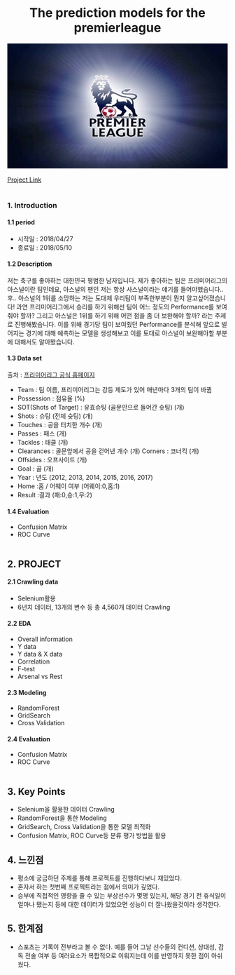 <h1><center>The prediction models for the premierleague</center></h1>

<center><img src="img/premierleague.jpeg" width = 800></center>

[Project Link](https://github.com/Romanism/Project/blob/master/03_Premierleague/PROJECT.pdf)
<br><br/>
### 1. Introduction

#### 1.1 period
- 시작일 : 2018/04/27
- 종료일 : 2018/05/10

#### 1.2 Description

저는 축구를 좋아하는 대한민국 평범한 남자입니다. 제가 좋아하는 팀은 프리미어리그의 아스널이란 팀인데요, 아스널의 팬인 저는 항상 사스널이라는 얘기를 들어야했습니다..후.. 아스널의 1위를 소망하는 저는 도대체 우리팀이 부족한부분이 뭔지 알고싶어졌습니다! 과연 프리미어리그에서 승리를 하기 위해선 팀이 어느 정도의 Performance를 보여줘야 할까?
그리고 아스널은 1위를 하기 위해 어떤 점을 좀 더 보완해야 할까? 라는 주제로 진행해봤습니다. 이를 위해 경기당 팀이 보여줬던 Performance를 분석해 앞으로 벌어지는 경기에 대해 예측하는 모델을 생성해보고 이를 토대로 아스널이 보완해야할 부분에 대해서도 알아봤습니다.


#### 1.3 Data set
출처 : [프리미어리그 공식 홈페이지](https://www.premierleague.com)

- Team : 팀 이름, 프리미어리그는 강등 제도가 있어 매년마다 3개의 팀이 바뀜
- Possession : 점유율 (%)
- SOT(Shots of Target) : 유효슈팅 (골문안으로 들어간 슛팅) (개)
- Shots : 슈팅 (전체 슛팅) (개)
- Touches : 공을 터치한 개수 (개)
- Passes : 패스 (개)
- Tackles : 태클 (개)
- Clearances : 골문앞에서 공을 걷어낸 개수 (개) Corners : 코너킥 (개)
- Offsides : 오프사이드 (개)
- Goal : 골 (개)
- Year : 년도 (2012, 2013, 2014, 2015, 2016, 2017)
- Home :홈 / 어웨이 여부 (어웨이:0,홈:1)
- Result :결과 (패:0,승:1,무:2)


#### 1.4 Evaluation
- Confusion Matrix
- ROC Curve
<br><br/>


## 2. PROJECT

#### 2.1 Crawling data

- Selenium활용
- 6년치 데이터, 13개의 변수 등 총 4,560개 데이터 Crawling


#### 2.2 EDA
- Overall information
- Y data
- Y data & X data
- Correlation
- F-test
- Arsenal vs Rest

#### 2.3 Modeling
- RandomForest
- GridSearch
- Cross Validation


#### 2.4 Evaluation
- Confusion Matrix
- ROC Curve
<br><br/>


## 3. Key Points
- Selenium을 활용한 데이터 Crawling
- RandomForest을 통한 Modeling
- GridSearch, Cross Validation을 통한 모델 최적화
- Confusion Matrix, ROC Curve등 분류 평가 방법을 활용


## 4. 느낀점
- 평소에 궁금하던 주제를 통해 프로젝트를 진행하다보니 재밌었다.
- 혼자서 하는 첫번째 프로젝트라는 점에서 의미가 깊었다.
- 승부에 직접적인 영향을 줄 수 있는 부상선수가 몇명 있는지, 해당 경기 전 휴식일이 얼마나 됐는지 등에 대한 데이터가 있었으면 성능이 더 잘나왔을것이라 생각한다.


## 5. 한계점
- 스포츠는 기록이 전부라고 볼 수 없다. 예를 들어 그날 선수들의 컨디션, 상대성, 감독 전술 여부 등 여러요소가 복합적으로 이뤄지는데 이를 반영하지 못한 점이 아쉬웠다.
